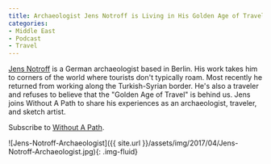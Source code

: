 ```yaml
---
title: Archaeologist Jens Notroff is Living in His Golden Age of Travel
categories:
- Middle East
- Podcast
- Travel
---
```


[Jens Notroff](https://jensnotroff.com/) is a German archaeologist based in Berlin. His work takes him to corners of the world where tourists don't typically roam. Most recently he returned from working along the Turkish-Syrian border. He's also a traveler and refuses to believe that the "Golden Age of Travel" is behind us. Jens joins Without A Path to share his experiences as an archaeologist, traveler, and sketch artist.

Subscribe to [Without A Path](https://itunes.apple.com/us/podcast/without-a-path/id1037475413?l=es&mt=2).<!-- more -->

![Jens-Notroff-Archaeologist]({{ site.url }}/assets/img/2017/04/Jens-Notroff-Archaeologist.jpg){: .img-fluid}
